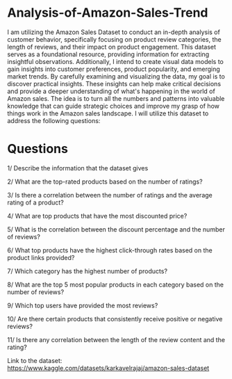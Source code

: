 # Analysis-of-Amazon-Sales-Trend

I am utilizing the Amazon Sales Dataset to conduct an in-depth analysis of customer behavior, specifically focusing on product review categories, the length of reviews, and their impact on product engagement. This dataset serves as a foundational resource, providing information for extracting insightful observations. Additionally, I intend to create visual data models to gain insights into customer preferences, product popularity, and emerging market trends. By carefully examining and visualizing the data, my goal is to discover practical insights. These insights can help make critical decisions and provide a deeper understanding of what's happening in the world of Amazon sales. The idea is to turn all the numbers and patterns into valuable knowledge that can guide strategic choices and improve my grasp of how things work in the Amazon sales landscape. I will utilize this dataset to address the following questions:

# Questions

1/ Describe the information that the dataset gives

2/ What are the top-rated products based on the number of ratings? 

3/ Is there a correlation between the number of ratings and the average rating of a product?

4/ What are top products that have the most discounted price?

5/ What is the correlation between the discount percentage and the number of reviews?

6/ What top products have the highest click-through rates based on the product links provided?

7/ Which category has the highest number of products?

8/ What are the top 5 most popular products in each category based on the number of reviews?

9/ Which top users have provided the most reviews?

10/ Are there certain products that consistently receive positive or negative reviews?

11/ Is there any correlation between the length of the review content and the rating?

Link to the dataset: https://www.kaggle.com/datasets/karkavelrajaj/amazon-sales-dataset
